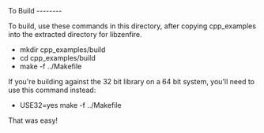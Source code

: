 <A name="toc2-1" title="To Build" />
To Build
--------

To build, use these commands in this directory, after copying cpp_examples
into the extracted directory for libzenfire.

* mkdir cpp_examples/build
* cd cpp_examples/build
* make -f ../Makefile

If you're building against the 32 bit library on a 64 bit system, you'll need
to use this command instead:

* USE32=yes make -f ../Makefile

That was easy!
